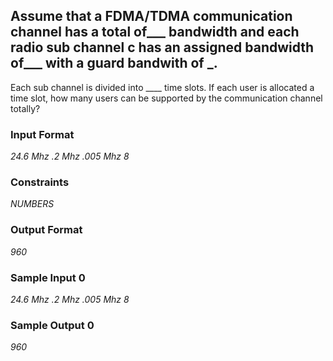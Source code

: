 ## Assume that a FDMA/TDMA communication channel has a total of___ bandwidth and each radio sub channel c has an assigned bandwidth of___ with a guard bandwith of _. 
Each sub channel is divided into ____ time slots. If each user is allocated a time slot, how many users can be supported by the communication channel totally?
### Input Format
*24.6 Mhz
.2 Mhz
.005 Mhz
8*
### Constraints
*NUMBERS*
### Output Format
*960*
### Sample Input 0
*24.6 Mhz 
.2 Mhz 
.005 Mhz 
8*
### Sample Output 0
*960*
